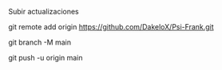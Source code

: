 Subir actualizaciones

git remote add origin https://github.com/DakeloX/Psi-Frank.git

git branch -M main

git push -u origin main
